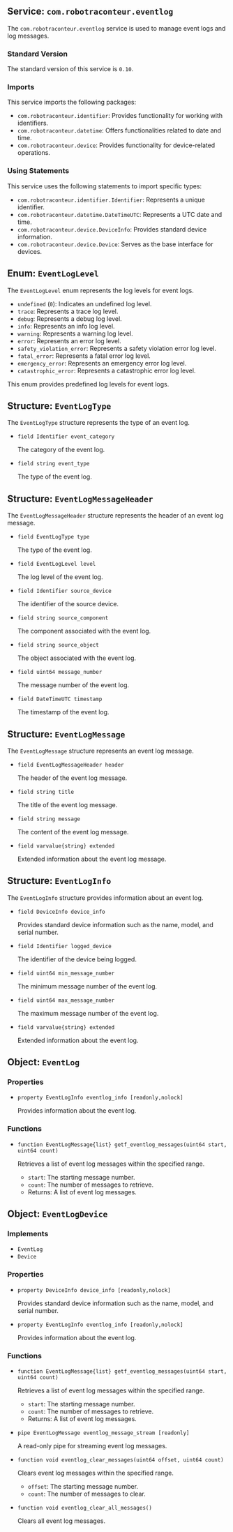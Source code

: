 ## Service: `com.robotraconteur.eventlog`

The `com.robotraconteur.eventlog` service is used to manage event logs and log messages.

### Standard Version

The standard version of this service is `0.10`.

### Imports

This service imports the following packages:

- `com.robotraconteur.identifier`: Provides functionality for working with identifiers.
- `com.robotraconteur.datetime`: Offers functionalities related to date and time.
- `com.robotraconteur.device`: Provides functionality for device-related operations.

### Using Statements

This service uses the following statements to import specific types:

- `com.robotraconteur.identifier.Identifier`: Represents a unique identifier.
- `com.robotraconteur.datetime.DateTimeUTC`: Represents a UTC date and time.
- `com.robotraconteur.device.DeviceInfo`: Provides standard device information.
- `com.robotraconteur.device.Device`: Serves as the base interface for devices.

## Enum: `EventLogLevel`

The `EventLogLevel` enum represents the log levels for event logs.

- `undefined` (`0`): Indicates an undefined log level.
- `trace`: Represents a trace log level.
- `debug`: Represents a debug log level.
- `info`: Represents an info log level.
- `warning`: Represents a warning log level.
- `error`: Represents an error log level.
- `safety_violation_error`: Represents a safety violation error log level.
- `fatal_error`: Represents a fatal error log level.
- `emergency_error`: Represents an emergency error log level.
- `catastrophic_error`: Represents a catastrophic error log level.

This enum provides predefined log levels for event logs.

## Structure: `EventLogType`

The `EventLogType` structure represents the type of an event log.

- `field Identifier event_category`

    The category of the event log.

- `field string event_type`

    The type of the event log.

## Structure: `EventLogMessageHeader`

The `EventLogMessageHeader` structure represents the header of an event log message.

- `field EventLogType type`

    The type of the event log.

- `field EventLogLevel level`

    The log level of the event log.

- `field Identifier source_device`

    The identifier of the source device.

- `field string source_component`

    The component associated with the event log.

- `field string source_object`

    The object associated with the event log.

- `field uint64 message_number`

    The message number of the event log.

- `field DateTimeUTC timestamp`

    The timestamp of the event log.

## Structure: `EventLogMessage`

The `EventLogMessage` structure represents an event log message.

- `field EventLogMessageHeader header`

    The header of the event log message.

- `field string title`

    The title of the event log message.

- `field string message`

    The content of the event log message.

- `field varvalue{string} extended`

    Extended information about the event log message.

## Structure: `EventLogInfo`

The `EventLogInfo` structure provides information about an event log.

- `field DeviceInfo device_info`

    Provides standard device information such as the name, model, and serial number.

- `field Identifier logged_device`

    The identifier of the device being logged.

- `field uint64 min_message_number`

    The minimum message number of the event log.

- `field uint64 max_message_number`

    The maximum message number of the event log.

- `field varvalue{string} extended`

    Extended information about the event log.

## Object: `EventLog`

### Properties

- `property EventLogInfo eventlog_info [readonly,nolock]`

    Provides information about the event log.

### Functions

- `function EventLogMessage{list} getf_eventlog_messages(uint64 start, uint64 count)`

    Retrieves a list of event log messages within the specified range.
    - `start`: The starting message number.
    - `count`: The number of messages to retrieve.
    - Returns: A list of event log messages.

## Object: `EventLogDevice`

### Implements

- `EventLog`
- `Device`

### Properties

- `property DeviceInfo device_info [readonly,nolock]`

    Provides standard device information such as the name, model, and serial number.

- `property EventLogInfo eventlog_info [readonly,nolock]`

    Provides information about the event log.

### Functions

- `function EventLogMessage{list} getf_eventlog_messages(uint64 start, uint64 count)`

    Retrieves a list of event log messages within the specified range.
    - `start`: The starting message number.
    - `count`: The number of messages to retrieve.
    - Returns: A list of event log messages.

- `pipe EventLogMessage eventlog_message_stream [readonly]`

    A read-only pipe for streaming event log messages.

- `function void eventlog_clear_messages(uint64 offset, uint64 count)`

    Clears event log messages within the specified range.
    - `offset`: The starting message number.
    - `count`: The number of messages to clear.

- `function void eventlog_clear_all_messages()`

    Clears all event log messages.

